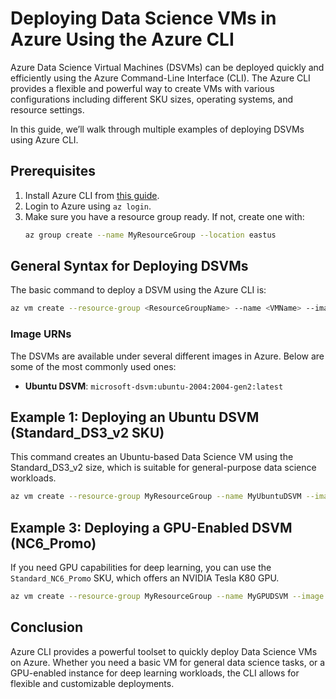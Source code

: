 # Deploying Data Science VMs in Azure Using the Azure CLI

Azure Data Science Virtual Machines (DSVMs) can be deployed quickly and efficiently using the Azure Command-Line Interface (CLI). The Azure CLI provides a flexible and powerful way to create VMs with various configurations including different SKU sizes, operating systems, and resource settings.

In this guide, we’ll walk through multiple examples of deploying DSVMs using Azure CLI.

## Prerequisites

1. Install Azure CLI from [this guide](https://docs.microsoft.com/en-us/cli/azure/install-azure-cli).
2. Login to Azure using `az login`.
3. Make sure you have a resource group ready. If not, create one with:
   ```bash
   az group create --name MyResourceGroup --location eastus
   ```

## General Syntax for Deploying DSVMs

The basic command to deploy a DSVM using the Azure CLI is:
```bash
az vm create --resource-group <ResourceGroupName> --name <VMName> --image <ImageURN> --size <VMSize> --admin-username <AdminUser> --generate-ssh-keys
```

### Image URNs

The DSVMs are available under several different images in Azure. Below are some of the most commonly used ones:

- **Ubuntu DSVM**: `microsoft-dsvm:ubuntu-2004:2004-gen2:latest`

## Example 1: Deploying an Ubuntu DSVM (Standard_DS3_v2 SKU)

This command creates an Ubuntu-based Data Science VM using the Standard_DS3_v2 size, which is suitable for general-purpose data science workloads.

```bash
az vm create --resource-group MyResourceGroup --name MyUbuntuDSVM --image microsoft-dsvm:ubuntu-2004:2004-gen2:latest --size Standard_DS3_v2 --admin-username azureuser --generate-ssh-keys
```

## Example 3: Deploying a GPU-Enabled DSVM (NC6_Promo)

If you need GPU capabilities for deep learning, you can use the `Standard_NC6_Promo` SKU, which offers an NVIDIA Tesla K80 GPU.

```bash
az vm create --resource-group MyResourceGroup --name MyGPUDSVM --image microsoft-dsvm:ubuntu-2004:2004-gen2:latest --size Standard_NC6_Promo --admin-username azureuser --generate-ssh-keys
```

## Conclusion

Azure CLI provides a powerful toolset to quickly deploy Data Science VMs on Azure. Whether you need a basic VM for general data science tasks, or a GPU-enabled instance for deep learning workloads, the CLI allows for flexible and customizable deployments.
